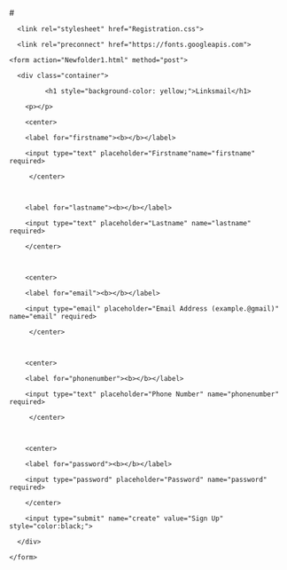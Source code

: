 #<!DOCTYPE html>

<html>

<head>

  <title>User Registration | PHP</title>

      <link rel="stylesheet" href="Registration.css">

      <link rel="preconnect" href="https://fonts.googleapis.com">

<link rel="preconnect" href="https://fonts.gstatic.com" crossorigin>

<link href="https://fonts.googleapis.com/css2?family=Cherry+Cream+Soda&display=swap" rel="stylesheet">

</head>

<body>

    <form action="Newfolder1.html" method="post">

      <div class="container">

             <h1 style="background-color: yellow;">Linksmail</h1>

        <p></p>

        <center>

        <label for="firstname"><b></b></label>

        <input type="text" placeholder="Firstname"name="firstname" required>

         </center>

         

        <label for="lastname"><b></b></label>

        <input type="text" placeholder="Lastname" name="lastname" required>

        </center>

       

        <center>

        <label for="email"><b></b></label>

        <input type="email" placeholder="Email Address (example.@gmail)" name="email" required>

         </center>

        

        <center>

        <label for="phonenumber"><b></b></label>

        <input type="text" placeholder="Phone Number" name="phonenumber" required>

         </center>

      

        <center>

        <label for="password"><b></b></label>

        <input type="password" placeholder="Password" name="password" required>

        </center>

        <input type="submit" name="create" value="Sign Up" style="color:black;">

      </div>

    </form>

  </div>

  

</body>

</html>
